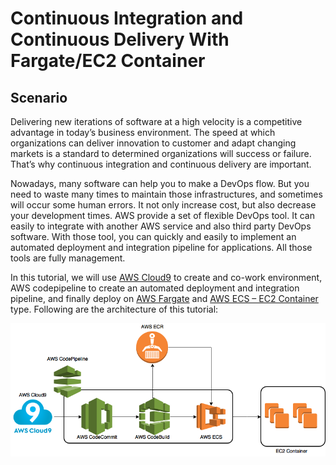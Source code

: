 Continuous Integration and Continuous Delivery With Fargate/EC2 Container
================================================================

## Scenario
Delivering new iterations of software at a high velocity is a competitive advantage in today’s business environment. The speed at which organizations can deliver innovation to customer and adapt changing markets is a standard to determined organizations will success or failure. That’s why continuous integration and continuous delivery are important.

Nowadays, many software can help you to make a DevOps flow. But you need to waste many times to maintain those infrastructures, and sometimes will occur some human errors. It not only increase cost, but also decrease your development times. AWS provide a set of flexible DevOps tool. It can easily to integrate with another AWS service and also third party DevOps software. With those tool, you can quickly and easily to implement an automated deployment and integration pipeline for applications. All those tools are fully management.

In this tutorial, we will use [AWS Cloud9](https://aws.amazon.com/cloud9/) to create and co-work environment, AWS codepipeline to create an automated deployment and integration pipeline, and finally deploy on [AWS Fargate](https://aws.amazon.com/fargate/) and [AWS ECS – EC2 Container](https://aws.amazon.com/ecs/) type. Following are the architecture of this tutorial:

![architecture.png](/architecture.png)
